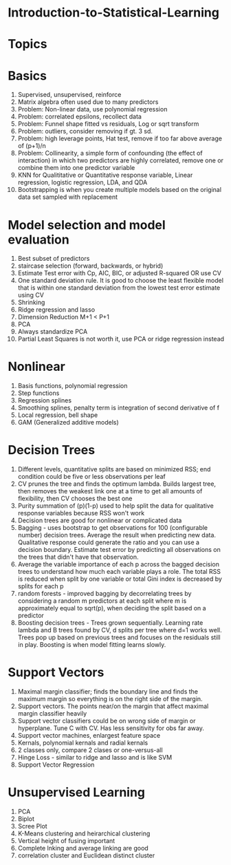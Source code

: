 # Introduction-to-Statistical-Learning

# Topics
# Basics
1. Supervised, unsupervised, reinforce
2. Matrix algebra often used due to many predictors
3. Problem: Non-linear data, use polynomial regression
4. Problem: correlated epsilons, recollect data
5. Problem: Funnel shape fitted vs residuals, Log or sqrt transform
6. Problem: outliers, consider removing if gt. 3 sd.
7. Problem: high leverage points, Hat test, remove if too far above average of (p+1)/n
8. Problem: Collinearity, a simple form of confounding (the effect of interaction) in which two predictors are highly correlated, remove one or combine them into one predictor variable
9. KNN for Qualititative or Quantitative response variable, Linear regression, logistic regression, LDA, and QDA
10. Bootstrapping is when you create multiple models based on the original data set sampled with replacement

# Model selection and model evaluation
1. Best subset of predictors
2. staircase selection (forward, backwards, or hybrid)
3. Estimate Test error with Cp, AIC, BIC, or adjusted R-squared OR use CV
4. One standard deviation rule.  It is good to choose the least flexible model that is within one standard deviation from the lowest test error estimate using CV
5. Shrinking
6. Ridge regression and lasso
7. Dimension Reduction M+1 < P+1
8. PCA
9. Always standardize PCA
10. Partial Least Squares is not worth it, use PCA or ridge regression instead

# Nonlinear
1. Basis functions, polynomial regression
2. Step functions
3. Regression splines
4. Smoothing splines, penalty term is integration of second derivative of f 
5. Local regression, bell shape
6. GAM (Generalized additive models)

# Decision Trees
1. Different levels, quantitative splits are based on minimized RSS; end condition could be five or less observations per leaf
2. CV prunes the tree and finds the optimum lambda.  Builds largest tree, then removes the weakest link one at a time to get all amounts of flexibility, then CV chooses the best one
3. Purity summation of (p)(1-p) used to help split the data for qualitative response variables because RSS won't work
4. Decision trees are good for nonlinear or complicated data
5. Bagging - uses bootstrap to get observations for 100 (configurable number) decision trees.  Average the result when predicting new data.  Qualitative response could generate the ratio and you can use a decision boundary.  Estimate test error by predicting all observations on the trees that didn't have that observation.
6. Average the variable importance of each p across the bagged decision trees to understand how much each variable plays a role.  The total RSS is reduced when split by one variable or total Gini index is decreased by splits for each p
7. random forests - improved bagging by decorrelating trees by considering a random m predictors at each split where m is approximately equal to sqrt(p), when deciding the split based on a predictor
8. Boosting decision trees - Trees grown sequentially.  Learning rate lambda and B trees found by CV, d splits per tree where d=1 works well.  Trees pop up based on previous trees and focuses on the residuals still in play.  Boosting is when model fitting learns slowly.

# Support Vectors
1. Maximal margin classifier; finds the boundary line and finds the maximum margin so everything is on the right side of the margin.
2. Support vectors.  The points near/on the margin that affect maximal margin classifier heavily
3. Support vector classifiers could be on wrong side of margin or hyperplane.  Tune C with CV.  Has less sensitivity for obs far away.
4. Support vector machines, enlargest feature space
5. Kernals, polynomial kernals and radial kernals
6. 2 classes only, compare 2 clases or one-versus-all
7. Hinge Loss - similar to ridge and lasso and is like SVM
8. Support Vector Regression

# Unsupervised Learning
1. PCA
2. Biplot
3. Scree Plot
4. K-Means clustering and heirarchical clustering
5. Vertical height of fusing important
6. Complete lnking and average linking are good
7. correlation cluster and Euclidean  distinct cluster